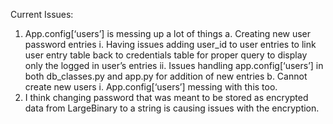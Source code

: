 Current Issues:
1.	App.config[‘users’] is messing up a lot of things
  a.	Creating new user password entries
    i.	Having issues adding user_id to user entries to link user entry table back to credentials table for proper query to display only the logged in user’s entries
    ii.	Issues handling app.config[‘users’] in both db_classes.py and app.py for addition of new entries
  b.	Cannot create new users 
    i.	App.config[‘users’] messing with this too.
2. I think changing password that was meant to be stored as encrypted data from LargeBinary to a string is causing issues with the encryption.
